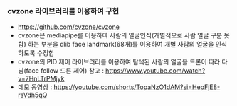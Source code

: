 ### cvzone 라이브러리를 이용하여 구현
- https://github.com/cvzone/cvzone
- cvzone은 mediapipe를 이용하여 사람의 얼굴인식(개별적으로 사람 얼굴 구분 못함) 하는 부분을 dlib face landmark(68개)를 이용하여 개별 사람의 얼굴을 인식하도록 수정함
- cvzone의 PID 제어 라이브러리를 이용하여 탐색된 사람의 얼굴을 드론이 따라 다님(face follow 드론 제어)
  참고 : https://www.youtube.com/watch?v=7HnLTrPMjyk
- 데모 동영상 : https://youtube.com/shorts/TopaNzO1dAM?si=HepFjE8-rsVdh5qQ
